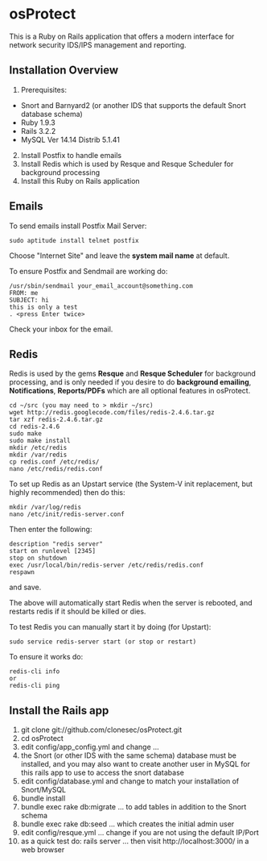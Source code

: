 # osProtect

This is a Ruby on Rails application that offers a modern interface for network security IDS/IPS management and reporting.

## Installation Overview

1. Prerequisites:
  * Snort and Barnyard2 (or another IDS that supports the default Snort database schema)
  * Ruby 1.9.3
  * Rails 3.2.2
  * MySQL Ver 14.14 Distrib 5.1.41
2. Install Postfix to handle emails
3. Install Redis which is used by Resque and Resque Scheduler for background processing
4. Install this Ruby on Rails application

## Emails

To send emails install Postfix Mail Server:

```
sudo aptitude install telnet postfix
```

Choose "Internet Site" and leave the **system mail name** at default.

To ensure Postfix and Sendmail are working do:

```
/usr/sbin/sendmail your_email_account@something.com
FROM: me
SUBJECT: hi
this is only a test
. <press Enter twice>
```

Check your inbox for the email.

## Redis

Redis is used by the gems **Resque** and **Resque Scheduler** for background processing, and is only
needed if you desire to do **background emailing**, **Notifications**, **Reports/PDFs** which are 
all optional features in osProtect.

```
cd ~/src (you may need to > mkdir ~/src)
wget http://redis.googlecode.com/files/redis-2.4.6.tar.gz
tar xzf redis-2.4.6.tar.gz
cd redis-2.4.6
sudo make
sudo make install
mkdir /etc/redis
mkdir /var/redis
cp redis.conf /etc/redis/
nano /etc/redis/redis.conf
```

To set up Redis as an Upstart service (the System-V init replacement, but highly recommended) then do this:

```
mkdir /var/log/redis
nano /etc/init/redis-server.conf
```
Then enter the following:

```
description "redis server"
start on runlevel [2345]
stop on shutdown
exec /usr/local/bin/redis-server /etc/redis/redis.conf
respawn
```

and save.

The above will automatically start Redis when the server is rebooted, and restarts redis if it should be killed or dies.

To test Redis you can manually start it by doing (for Upstart):

```
sudo service redis-server start (or stop or restart)
```

To ensure it works do:

```
redis-cli info
or
redis-cli ping
```

## Install the Rails app

1. git clone git://github.com/clonesec/osProtect.git
2. cd osProtect
3. edit config/app_config.yml and change ...
4. the Snort (or other IDS with the same schema) database must be installed, and you may also want to create another user in 
MySQL for this rails app to use to access the snort database
5. edit config/database.yml and change to match your installation of Snort/MySQL
6. bundle install
7. bundle exec rake db:migrate ... to add tables in addition to the Snort schema
8. bundle exec rake db:seed ... which creates the initial admin user
9. edit config/resque.yml ... change if you are not using the default IP/Port
10. as a quick test do: rails server ... then visit http://localhost:3000/ in a web browser
